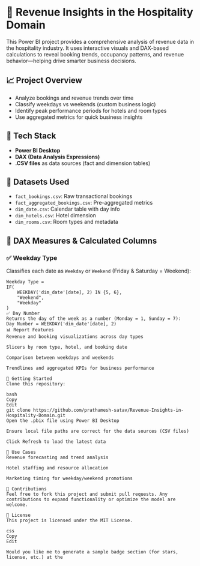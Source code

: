 # 🏨 Revenue Insights in the Hospitality Domain

This Power BI project provides a comprehensive analysis of revenue data in the hospitality industry. It uses interactive visuals and DAX-based calculations to reveal booking trends, occupancy patterns, and revenue behavior—helping drive smarter business decisions.

## 📈 Project Overview

- Analyze bookings and revenue trends over time
- Classify weekdays vs weekends (custom business logic)
- Identify peak performance periods for hotels and room types
- Use aggregated metrics for quick business insights

## 🧰 Tech Stack

- **Power BI Desktop**
- **DAX (Data Analysis Expressions)**
- **.CSV files** as data sources (fact and dimension tables)

## 📂 Datasets Used

- `fact_bookings.csv`: Raw transactional bookings
- `fact_aggregated_bookings.csv`: Pre-aggregated metrics
- `dim_date.csv`: Calendar table with day info
- `dim_hotels.csv`: Hotel dimension
- `dim_rooms.csv`: Room types and metadata

## 🧠 DAX Measures & Calculated Columns

### ✅ Weekday Type
Classifies each date as `Weekday` or `Weekend` (Friday & Saturday = Weekend):

```dax
Weekday Type = 
IF(
    WEEKDAY('dim_date'[date], 2) IN {5, 6}, 
    "Weekend", 
    "Weekday"
)
✅ Day Number
Returns the day of the week as a number (Monday = 1, Sunday = 7):
Day Number = WEEKDAY('dim_date'[date], 2)
📊 Report Features
Revenue and booking visualizations across day types

Slicers by room type, hotel, and booking date

Comparison between weekdays and weekends

Trendlines and aggregated KPIs for business performance

🚀 Getting Started
Clone this repository:

bash
Copy
Edit
git clone https://github.com/prathamesh-satav/Revenue-Insights-in-Hospitality-Domain.git
Open the .pbix file using Power BI Desktop

Ensure local file paths are correct for the data sources (CSV files)

Click Refresh to load the latest data

📌 Use Cases
Revenue forecasting and trend analysis

Hotel staffing and resource allocation

Marketing timing for weekday/weekend promotions

🙌 Contributions
Feel free to fork this project and submit pull requests. Any contributions to expand functionality or optimize the model are welcome.

📄 License
This project is licensed under the MIT License.

css
Copy
Edit

Would you like me to generate a sample badge section (for stars, license, etc.) at the
